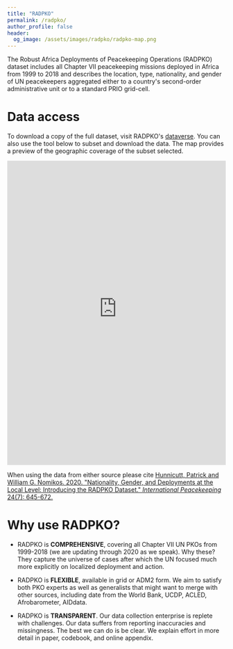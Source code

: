 ```yaml
---
title: "RADPKO"
permalink: /radpko/
author_profile: false
header:
  og_image: /assets/images/radpko/radpko-map.png
---
```


The Robust Africa Deployments of Peacekeeping Operations (RADPKO) dataset
includes all Chapter VII peacekeeping missions deployed in Africa from 1999 to
2018 and describes the location, type, nationality, and gender of UN
peacekeepers aggregated either to a country's second-order administrative unit
or to a standard PRIO grid-cell.

# Data access

To download a copy of the full dataset, visit RADPKO's
[dataverse](https://dataverse.harvard.edu/dataset.xhtml?persistentId=doi:10.7910/DVN/BQU5VD).
You can also use the tool below to subset and download the data. The map
provides a preview of the geographic coverage of the subset selected.

<iframe src="https://jayrobwilliams.shinyapps.io/RADPKO-download/" width="100%" height="700px" frameborder="no" border="0" marginwidth="0" marginheight="0"></iframe>

When using the data from either source please cite
[Hunnicutt, Patrick and William G. Nomikos. 2020. "Nationality, Gender, and Deployments at the Local Level: Introducing the RADPKO Dataset." *International Peacekeeping* 24(7): 645-672.](https://doi.org/10.1080/13533312.2020.1738228)

# Why use RADPKO?

- RADPKO is **COMPREHENSIVE**, covering all Chapter VII UN PKOs from 1999-2018 (we are updating through 2020 as we speak). Why these? They capture the universe of cases after which the UN focused much more explicitly on localized deployment and action.

- RADPKO is **FLEXIBLE**, available in grid or ADM2 form. We aim to satisfy both PKO experts as well as generalists that might want to merge with other sources, including date from the World Bank, UCDP, ACLED, Afrobarometer, AIDdata.

- RADPKO is **TRANSPARENT**. Our data collection enterprise is replete with challenges. Our data suffers from reporting inaccuracies and missingness. The best we can do is be clear. We explain effort in more detail in paper, codebook, and online appendix.
